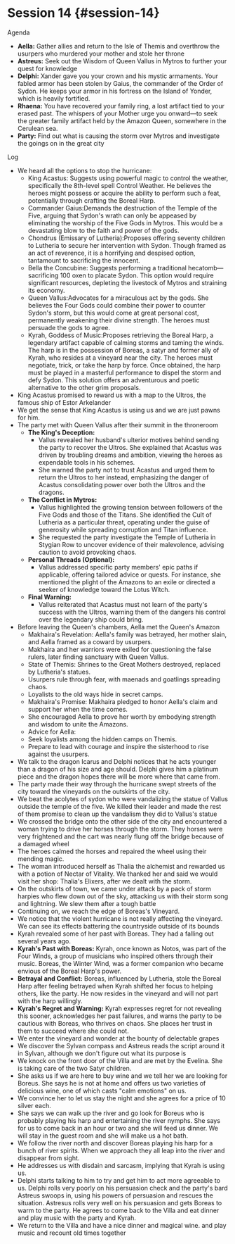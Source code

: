 # Session 14 {#session-14}

Agenda

* **Aella:** Gather allies and return to the Isle of Themis and overthrow the usurpers who murdered your mother and stole her throne  
* **Astreus:** Seek out the Wisdom of Queen Vallus in Mytros to further your quest for knowledge  
* **Delphi:** Xander gave you your crown and his mystic armaments. Your fabled armor has been stolen by Gaius, the commander of the Order of Sydon. He keeps your armor in his fortress on the Island of Yonder, which is heavily fortified.  
* **Rhaena:** You have recovered your family ring, a lost artifact tied to your erased past. The whispers of your Mother urge you onward—to seek the greater family artifact held by the Amazon Queen, somewhere in the Cerulean sea.  
* **Party:** Find out what is causing the storm over Mytros and investigate the goings on in the great city

Log

* We heard all the options to stop the hurricane:  
  * King Acastus: Suggests using powerful magic to control the weather, specifically the 8th-level spell Control Weather. He believes the heroes might possess or acquire the ability to perform such a feat, potentially through crafting the Boreal Harp.  
  * Commander Gaius:Demands the destruction of the Temple of the Five, arguing that Sydon's wrath can only be appeased by eliminating the worship of the Five Gods in Mytros. This would be a devastating blow to the faith and power of the gods.  
  * Chondrus (Emissary of Lutheria):Proposes offering seventy children to Lutheria to secure her intervention with Sydon. Though framed as an act of reverence, it is a horrifying and despised option, tantamount to sacrificing the innocent.  
  * Bella the Concubine: Suggests performing a traditional hecatomb—sacrificing 100 oxen to placate Sydon. This option would require significant resources, depleting the livestock of Mytros and straining its economy.  
  * Queen Vallus:Advocates for a miraculous act by the gods. She believes the Four Gods could combine their power to counter Sydon's storm, but this would come at great personal cost, permanently weakening their divine strength. The heroes must persuade the gods to agree.  
  * Kyrah, Goddess of Music:Proposes retrieving the Boreal Harp, a legendary artifact capable of calming storms and taming the winds. The harp is in the possession of Boreas, a satyr and former ally of Kyrah, who resides at a vineyard near the city. The heroes must negotiate, trick, or take the harp by force. Once obtained, the harp must be played in a masterful performance to dispel the storm and defy Sydon. This solution offers an adventurous and poetic alternative to the other grim proposals.  
* King Acastus promised to reward us with a map to the Ultros, the famous ship of Estor Arkelander  
* We get the sense that King Acastus is using us and we are just pawns for him.  
* The party met with Queen Vallus after their summit in the throneroom  
  * **The King's Deception:**  
    * Vallus revealed her husband's ulterior motives behind sending the party to recover the Ultros. She explained that Acastus was driven by troubling dreams and ambition, viewing the heroes as expendable tools in his schemes.  
    * She warned the party not to trust Acastus and urged them to return the Ultros to her instead, emphasizing the danger of Acastus consolidating power over both the Ultros and the dragons.  
  * **The Conflict in Mytros:**  
    * Vallus highlighted the growing tension between followers of the Five Gods and those of the Titans. She identified the Cult of Lutheria as a particular threat, operating under the guise of generosity while spreading corruption and Titan influence.  
    * She requested the party investigate the Temple of Lutheria in Stygian Row to uncover evidence of their malevolence, advising caution to avoid provoking chaos.  
  * **Personal Threads (Optional):**  
    * Vallus addressed specific party members' epic paths if applicable, offering tailored advice or quests. For instance, she mentioned the plight of the Amazons to an exile or directed a seeker of knowledge toward the Lotus Witch.  
  * **Final Warning:**  
    * Vallus reiterated that Acastus must not learn of the party's success with the Ultros, warning them of the dangers his control over the legendary ship could bring.  
* Before leaving the Queen's chambers, Aella met the Queen's Amazon   
  * Makhaira's Revelation: Aella's family was betrayed, her mother slain, and Aella framed as a coward by usurpers.  
  * Makhaira and her warriors were exiled for questioning the false rulers, later finding sanctuary with Queen Vallus.  
  * State of Themis: Shrines to the Great Mothers destroyed, replaced by Lutheria's statues.  
  * Usurpers rule through fear, with maenads and goatlings spreading chaos.  
  * Loyalists to the old ways hide in secret camps.  
  * Makhaira's Promise: Makhaira pledged to honor Aella's claim and support her when the time comes.  
  * She encouraged Aella to prove her worth by embodying strength and wisdom to unite the Amazons.  
  * Advice for Aella:  
  * Seek loyalists among the hidden camps on Themis.  
  * Prepare to lead with courage and inspire the sisterhood to rise against the usurpers.  
* We talk to the dragon Icarus and Delphi notices that he acts younger than a dragon of his size and age should. Delphi gives him a platinum piece and the dragon hopes there will be more where that came from.  
* The party made their way through the hurricane swept streets of the city toward the vineyards on the outskirts of the city.   
* We beat the acolytes of sydon who were vandalizing the statue of Vallus outside the temple of the five. We killed their leader and made the rest of them promise to clean up the vandalism they did to Vallus's statue  
* We crossed the bridge onto the other side of the city and encountered a woman trying to drive her horses through the storm. They horses were very frightened and the cart was nearly flung off the bridge because of a damaged wheel  
* The heroes calmed the horses and repaired the wheel using their mending magic.   
* The woman introduced herself as Thalia the alchemist and rewarded us with a potion of Nectar of Vitality. We thanked her and said we would visit her shop: Thalia's Elixers, after we dealt with the storm.  
* On the outskirts of town, we came under attack by a pack of storm harpies who flew down out of the sky, attacking us with their storm song and lightning. We slew them after a tough battle  
* Continuing on, we reach the edge of Boreas's Vineyard.  
* We notice that the violent hurricane is not really affecting the vineyard. We can see its effects battering the countryside outside of its bounds  
*  Kyrah revealed some of her past with Boreas. They had a falling out several years ago.  
  * **Kyrah's Past with Boreas:** Kyrah, once known as Notos, was part of the Four Winds, a group of musicians who inspired others through their music. Boreas, the Winter Wind, was a former companion who became envious of the Boreal Harp's power.  
  * **Betrayal and Conflict:** Boreas, influenced by Lutheria, stole the Boreal Harp after feeling betrayed when Kyrah shifted her focus to helping others, like the party. He now resides in the vineyard and will not part with the harp willingly.  
  * **Kyrah's Regret and Warning:** Kyrah expresses regret for not revealing this sooner, acknowledges her past failures, and warns the party to be cautious with Boreas, who thrives on chaos. She places her trust in them to succeed where she could not.  
* We enter the vineyard and wonder at the bounty of delectable grapes  
* We discover the Sylvan compass and Astreus reads the script around it in Sylvan, although we don't figure out what its purpose is  
* We knock on the front door of the Villa and are met by the Evelina. She is taking care of the two Satyr children.   
* She asks us if we are here to buy wine and we tell her we are looking for Boreus. She says he is not at home and offers us two varieties of delicious wine, one of which casts "calm emotions" on us.  
* We convince her to let us stay the night and she agrees for a price of 10 silver each.  
* She says we can walk up the river and go look for Boreus who is probably playing his harp and entertaining the river nymphs. She says for us to come back in an hour or two and she will feed us dinner. We will stay in the guest room and she will make us a hot bath.  
* We follow the river north and discover Boreas playing his harp for a bunch of river spirits. When we approach they all leap into the river and disappear from sight.  
* He addresses us with disdain and sarcasm, implying that Kyrah is using us.   
* Delphi starts talking to him to try and get him to act more agreeable to us. Delphi rolls very poorly on his persuasion check and the party's bard Astreus swoops in, using his powers of persuasion and rescues the situation. Astresus rolls very well on his persuasion and gets Boreas to warm to the party. He agrees to come back to the Villa and eat dinner and play music with the party and Kyrah.  
* We return to the Villa and have a nice dinner and magical wine. and play music and recount old times together
